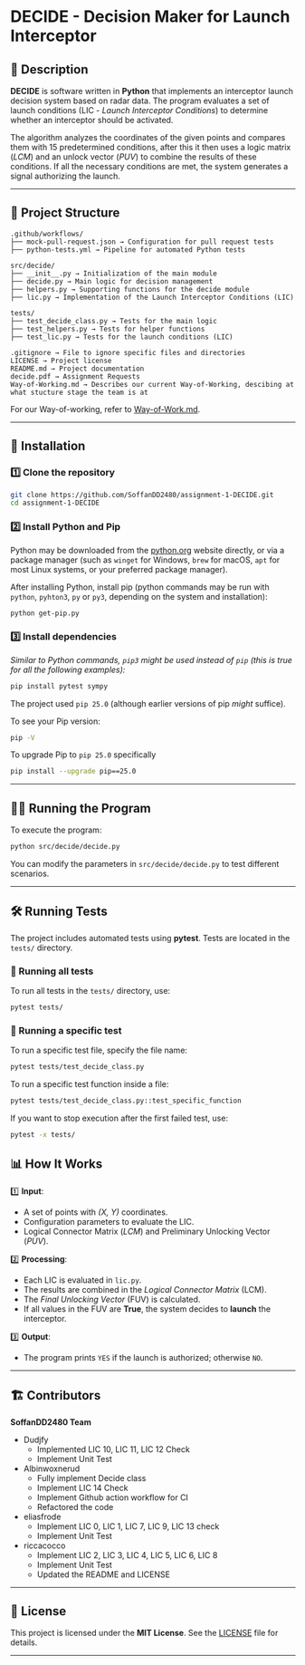 # DECIDE - Decision Maker for Launch Interceptor

## 📌 Description

**DECIDE** is software written in **Python** that implements an interceptor launch decision system based on radar data.
The program evaluates a set of launch conditions (LIC - *Launch Interceptor Conditions*) to determine whether an interceptor should be activated.

The algorithm analyzes the coordinates of the given points and compares them with 15 predetermined conditions, after this it then uses a logic matrix (*LCM*) and an unlock vector (*PUV*) to combine the results of these conditions. 
If all the necessary conditions are met, the system generates a signal authorizing the launch.

---

## 📂 Project Structure

```
.github/workflows/
├── mock-pull-request.json → Configuration for pull request tests
├── python-tests.yml → Pipeline for automated Python tests

src/decide/
├── __init__.py → Initialization of the main module
├── decide.py → Main logic for decision management
├── helpers.py → Supporting functions for the decide module
├── lic.py → Implementation of the Launch Interceptor Conditions (LIC)

tests/
├── test_decide_class.py → Tests for the main logic
├── test_helpers.py → Tests for helper functions
├── test_lic.py → Tests for the launch conditions (LIC)

.gitignore → File to ignore specific files and directories
LICENSE → Project license
README.md → Project documentation
decide.pdf → Assignment Requests
Way-of-Working.md → Describes our current Way-of-Working, descibing at what stucture stage the team is at

```

For our Way-of-working, refer to [Way-of-Work.md](Way-of-Working).

---

## 🚀 Installation

### 1️⃣ Clone the repository

```bash
git clone https://github.com/SoffanDD2480/assignment-1-DECIDE.git
cd assignment-1-DECIDE
```

### 2️⃣ Install Python and Pip

Python may be downloaded from the [python.org](https://www.python.org/downloads/) website directly, or via a package manager 
(such as `winget` for Windows, `brew` for macOS, `apt` for most Linux systems, or your preferred package manager).

After installing Python, install pip (python commands may be run with `python`, `pyhton3`, `py` or `py3`, 
depending on the system and installation):
```bash
python get-pip.py
```

### 3️⃣ Install dependencies

*Similar to Python commands, `pip3` might be used instead of `pip` (this is true for all the following examples):*
```bash
pip install pytest sympy
```

The project used `pip 25.0` (although earlier versions of pip *might* suffice).

To see your Pip version:
```bash
pip -V
```

To upgrade Pip to `pip 25.0` specifically
```bash
pip install --upgrade pip==25.0
```

---

## 🏃‍♂️ Running the Program

To execute the program:

```bash
python src/decide/decide.py
```

You can modify the parameters in `src/decide/decide.py` to test different scenarios.

---

## 🛠 Running Tests

The project includes automated tests using **pytest**. Tests are located in the `tests/` directory.

### 🔹 Running all tests
To run all tests in the `tests/` directory, use:

```bash
pytest tests/
```

### 🔹 Running a specific test
To run a specific test file, specify the file name:

```bash
pytest tests/test_decide_class.py
```

To run a specific test function inside a file:

```bash
pytest tests/test_decide_class.py::test_specific_function
```

If you want to stop execution after the first failed test, use:

```bash
pytest -x tests/
```

## 📊 How It Works

1️⃣ **Input**:  
   - A set of points with *(X, Y)* coordinates.  
   - Configuration parameters to evaluate the LIC.  
   - Logical Connector Matrix (*LCM*) and Preliminary Unlocking Vector (*PUV*).  

2️⃣ **Processing**:  
   - Each LIC is evaluated in `lic.py`.  
   - The results are combined in the *Logical Connector Matrix* (LCM).  
   - The *Final Unlocking Vector* (FUV) is calculated.  
   - If all values in the FUV are **True**, the system decides to **launch** the interceptor.  

3️⃣ **Output**:  
   - The program prints `YES` if the launch is authorized; otherwise `NO`.  

---

## 🏗 Contributors

**SoffanDD2480 Team**
- Dudjfy
    - Implemented LIC 10, LIC 11, LIC 12 Check
    - Implement Unit Test 
- Albinwoxnerud
    - Fully implement Decide class
    - Implement LIC 14 Check
    - Implement Github action workflow for CI
    - Refactored the code
- eliasfrode
    - Implement LIC 0, LIC 1, LIC 7, LIC 9, LIC 13 check
    - Implement Unit Test 
- riccacocco
    - Implement LIC 2, LIC 3, LIC 4, LIC 5, LIC 6, LIC 8
    - Implement Unit Test
    - Updated the README and LICENSE

---

## 📜 License

This project is licensed under the **MIT License**. See the [LICENSE](LICENSE) file for details.

---
